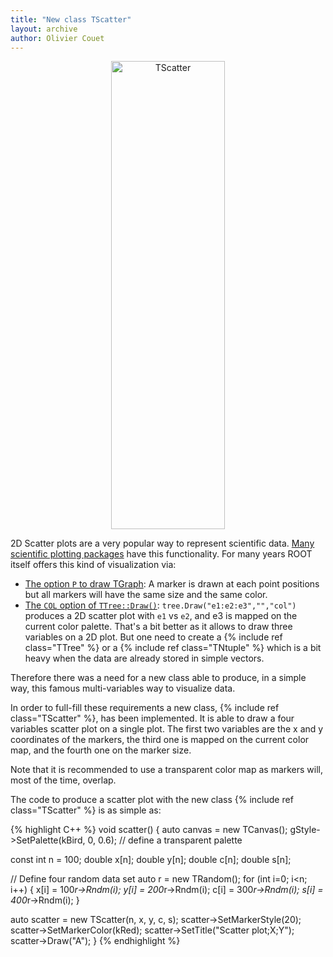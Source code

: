 ```yaml
---
title: "New class TScatter"
layout: archive
author: Olivier Couet
---
```


<center>
   <img src="{{'/assets/images/scatter.png' | relative_url}}" alt="TScatter" style="width: 60%" width="1600" height="749" />
</center>

2D Scatter plots are a very popular way to represent scientific data. [Many scientific plotting
packages](https://matplotlib.org/stable/gallery/shapes_and_collections/scatter.html#sphx-glr-gallery-shapes-and-collections-scatter-py)
have this functionality. For many years ROOT itself offers this kind of visualization via:

  - [The option `P` to draw TGraph](https://root.cern/doc/master/classTGraphPainter.html#GrP1):
    A marker is  drawn at each point positions but all markers will have the same size and the same color.
  - [The `COL` option of `TTree::Draw()`](https://root.cern/doc/master/classTTree.html#a73450649dc6e54b5b94516c468523e45):
    `tree.Draw("e1:e2:e3","","col")` produces a 2D scatter plot with `e1` vs `e2`, and e3 is mapped on the current
    color palette. That's a bit better as it allows to draw three variables on a 2D plot. But
    one need to create a {% include ref class="TTree" %} or a {% include ref class="TNtuple" %} which is
    a bit heavy when the data are already stored in simple vectors.

Therefore there was a need for a new class able to produce, in a simple way, this famous
multi-variables way to visualize data.

In order to full-fill these requirements a new class, {% include ref class="TScatter" %}, has been
implemented. It is able to draw a four variables scatter plot on a single plot. The first two variables
are the x and y coordinates of the markers, the third one is mapped on the current color map, and
the fourth one on the marker size.

Note that it is recommended to use a transparent color map as markers will, most of the time, overlap.

The code to produce a scatter plot with the new class {% include ref class="TScatter" %} is as simple as:

{% highlight C++ %}
void scatter()
{
   auto canvas = new TCanvas();
   gStyle->SetPalette(kBird, 0, 0.6); // define a transparent palette

   const int n = 100;
   double x[n];
   double y[n];
   double c[n];
   double s[n];

   // Define four random data set
   auto r  = new TRandom();
   for (int i=0; i<n; i++) {
      x[i] = 100*r->Rndm(i);
      y[i] = 200*r->Rndm(i);
      c[i] = 300*r->Rndm(i);
      s[i] = 400*r->Rndm(i);
   }

   auto scatter = new TScatter(n, x, y, c, s);
   scatter->SetMarkerStyle(20);
   scatter->SetMarkerColor(kRed);
   scatter->SetTitle("Scatter plot;X;Y");
   scatter->Draw("A");
}
{% endhighlight %}

